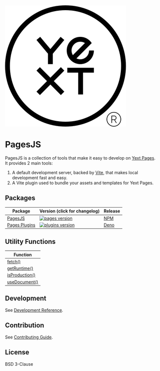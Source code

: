 ![Yext](./yext.svg)

# PagesJS

PagesJS is a collection of tools that make it easy to develop on [Yext Pages](https://www.yext.com/platform/pages). It provides 2 main tools:

1. A default development server, backed by [Vite](https://vitejs.dev/), that makes local development fast and easy.
2. A Vite plugin used to bundle your assets and templates for Yext Pages.

## Packages

| Package                           | Version (click for changelog)                                                                            | Release                                          |
| --------------------------------- | -------------------------------------------------------------------------------------------------------- | ------------------------------------------------ |
| [PagesJS](packages/pages)         | [![pages version](https://img.shields.io/npm/v/@yext/pages.svg?color=blue)](packages/pages/CHANGELOG.md) | [NPM](https://www.npmjs.com/package/@yext/pages) |
| [Pages Plugins](packages/plugins) | [![plugins version](https://shield.deno.dev/x/yextpages/@plugins)](packages/plugins/CHANGELOG.md)        | [Deno](https://deno.land/x/yextpages)            |

## Utility Functions

| Function                                                                                                 |
| -------------------------------------------------------------------------------------------------------- |
| [fetch()](https://github.com/yext/pages/blob/main/packages/pages/src/util/README.md#fetch)               |
| [getRuntime()](https://github.com/yext/pages/blob/main/packages/pages/src/util/README.md#getRuntime)     |
| [isProduction()](https://github.com/yext/pages/blob/main/packages/pages/src/util/README.md#isProduction) |
| [useDocument()](https://github.com/yext/pages/blob/main/packages/pages/src/util/README.md#useDocument)   |

## Development

See [Development Reference](https://github.com/yext/pages/blob/main/packages/pages/README.md).

## Contribution

See [Contributing Guide](https://github.com/yext/pages/blob/main/CONTRIBUTING.md).

## License

BSD 3-Clause
